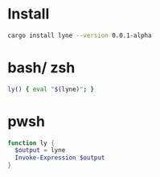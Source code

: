 # Install
```sh
cargo install lyne --version 0.0.1-alpha
```

# bash/ zsh
```sh
ly() { eval "$(lyne)"; }
```

# pwsh
```ps1
function ly {
  $output = lyne
  Invoke-Expression $output
}
```
